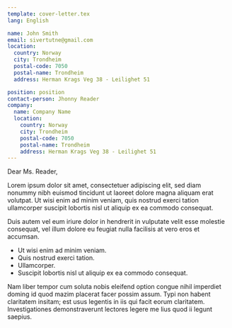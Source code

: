 ```yaml
---
template: cover-letter.tex
lang: English

name: John Smith
email: sivertutne@gmail.com
location: 
  country: Norway
  city: Trondheim
  postal-code: 7050
  postal-name: Trondheim
  address: Herman Krags Veg 38 - Leilighet 51

position: position
contact-person: Jhonny Reader
company:
  name: Company Name
  location: 
    country: Norway
    city: Trondheim
    postal-code: 7050
    postal-name: Trondheim
    address: Herman Krags Veg 38 - Leilighet 51
---
```


Dear Ms. Reader,

Lorem ipsum dolor sit amet, consectetuer adipiscing elit, sed diam nonummy nibh euismod tincidunt ut laoreet dolore magna aliquam erat volutpat. Ut wisi enim ad minim veniam, quis nostrud exerci tation ullamcorper suscipit lobortis nisl ut aliquip ex ea commodo consequat.

Duis autem vel eum iriure dolor in hendrerit in vulputate velit esse molestie consequat, vel illum dolore eu feugiat nulla facilisis at vero eros et accumsan.

* Ut wisi enim ad minim veniam.
* Quis nostrud exerci tation.
* Ullamcorper.
* Suscipit lobortis nisl ut aliquip ex ea commodo consequat.

Nam liber tempor cum soluta nobis eleifend option congue nihil imperdiet doming id quod mazim placerat facer possim assum. Typi non habent claritatem insitam; est usus legentis in iis qui facit eorum claritatem. Investigationes demonstraverunt lectores legere me lius quod ii legunt saepius.
